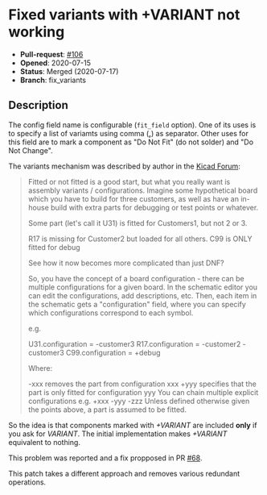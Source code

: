 # Fixed variants with +VARIANT not working

- **Pull-request**: [#106](https://github.com/SchrodingersGat/KiBoM/pull/106)
- **Opened**: 2020-07-15
- **Status**: Merged (2020-07-17)
- **Branch**: fix_variants

## Description

The config field name is configurable (`fit_field` option).
One of its uses is to specify a list of variamts using comma (**,**) as separator.
Other uses for this field are to mark a component as "Do Not Fit" (do not solder) and "Do Not Change".

The variants mechanism was described by author in the [Kicad Forum](https://forum.kicad.info/t/flag-for-component-not-assembled-or-not-mounted-on-pcb/8169/2):

> Fitted or not fitted is a good start, but what you really want is assembly variants / configurations. Imagine some hypothetical board which you have to build for three customers, as well as have an in-house build with extra parts for debugging or test points or whatever.
> 
> Some part (let's call it U31) is fitted for Customers1, but not 2 or 3.
> 
> R17 is missing for Customer2 but loaded for all others.
> C99 is ONLY fitted for debug
> 
> See how it now becomes more complicated than just DNF?
> 
> So, you have the concept of a board configuration - there can be multiple configurations for a given board. In the schematic editor you can edit the configurations, add descriptions, etc. Then, each item in the schematic gets a "configuration" field, where you can specify which configurations correspond to each symbol.
> 
> e.g.
> 
> U31.configuration = -customer3
> R17.configuration = -customer2 -customer3
> C99.configuration = +debug
> 
> Where:
> 
> -xxx removes the part from configuration xxx
> +yyy specifies that the part is only fitted for configuration yyy
> You can chain multiple explicit configurations e.g. +xxx -yyy -zzz
> Unless defined otherwise given the points above, a part is assumed to be fitted.

So the idea is that components marked with *+VARIANT* are included **only** if you ask for *VARIANT*.
The initial implementation makes *+VARIANT* equivalent to nothing.

This problem was reported and a fix propposed in PR [#68](https://github.com/SchrodingersGat/KiBoM/pull/68).

This patch takes a different approach and removes various redundant operations.
